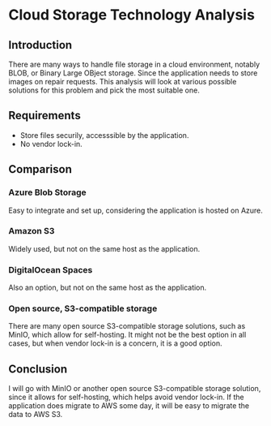 # Cloud Storage Technology Analysis

## Introduction

There are many ways to handle file storage in a cloud environment, notably BLOB, or Binary Large OBject storage. Since the application needs to store images on repair requests. This analysis will look at various possible solutions for this problem and pick the most suitable one.

## Requirements

- Store files securily, accesssible by the application.
- No vendor lock-in.

## Comparison

### Azure Blob Storage

Easy to integrate and set up, considering the application is hosted on Azure.

### Amazon S3

Widely used, but not on the same host as the application.

### DigitalOcean Spaces

Also an option, but not on the same host as the application.

### Open source, S3-compatible storage

There are many open source S3-compatible storage solutions, such as MinIO, which allow for self-hosting. It might not be the best option in all cases, but when vendor lock-in is a concern, it is a good option.

## Conclusion

I will go with MinIO or another open source S3-compatible storage solution, since it allows for self-hosting, which helps avoid vendor lock-in. If the application does migrate to AWS some day, it will be easy to migrate the data to AWS S3.
